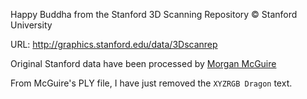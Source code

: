 Happy Buddha from the Stanford 3D Scanning Repository
© Stanford University

URL: http://graphics.stanford.edu/data/3Dscanrep

Original Stanford data have been processed by
[Morgan McGuire](http://graphics.cs.williams.edu/data/meshes.xml)

From McGuire's PLY file, I have just removed the ```XYZRGB Dragon``` text.



